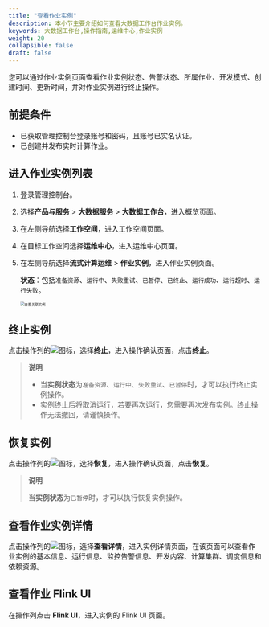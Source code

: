 ```yaml
---
title: "查看作业实例"
description: 本小节主要介绍如何查看大数据工作台作业实例。 
keywords: 大数据工作台,操作指南,运维中心,作业实例
weight: 20
collapsible: false
draft: false
---
```


您可以通过作业实例页面查看作业实例状态、告警状态、所属作业、开发模式、创建时间、更新时间，并对作业实例进行终止操作。

## 前提条件

- 已获取管理控制台登录账号和密码，且账号已实名认证。
- 已创建并发布实时计算作业。

## 进入作业实例列表

1. 登录管理控制台。
2. 选择**产品与服务** > **大数据服务** > **大数据工作台**，进入概览页面。
3. 在左侧导航选择**工作空间**，进入工作空间页面。
4. 在目标工作空间选择**运维中心**，进入运维中心页面。
5. 在左侧导航选择**流式计算运维** > **作业实例**，进入作业实例页面。
   
   **状态**：包括`准备资源`、`运行中`、`失败重试`、`已暂停`、`已终止`、`运行成功`、`运行超时`、`运行失败`。

   <img src="/bigdata/dataomnis/_images/flink_job_instance01.png" alt="查看关联实例" style="zoom:50%;" />

## 终止实例

点击操作列的![](/bigdata/dataomnis/_images/icon_more_cluster.png)图标，选择**终止**，进入操作确认页面，点击**终止**。

> **说明**
> 
> - 当**实例状态**为`准备资源`、`运行中`、`失败重试`、`已暂停`时，才可以执行终止实例操作。
> - 实例终止后将取消运行，若要再次运行，您需要再次发布实例。终止操作无法撤回，请谨慎操作。

## 恢复实例

点击操作列的![](/bigdata/dataomnis/_images/icon_more_cluster.png)图标，选择**恢复**，进入操作确认页面，点击**恢复**。

> **说明**
> 
> 当**实例状态**为`已暂停`时，才可以执行恢复实例操作。

## 查看作业实例详情

点击操作列的![](/bigdata/dataomnis/_images/icon_more_cluster.png)图标，选择**查看详情**，进入实例详情页面，在该页面可以查看作业实例的基本信息、运行信息、监控告警信息、开发内容、计算集群、调度信息和依赖资源。

## 查看作业 Flink UI

在操作列点击 **Flink UI**，进入实例的 Flink UI 页面。
